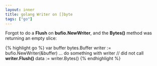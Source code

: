 ```yaml
---
layout: inner
title: golang Writer on []byte
tags: ["go"]
---
```

Forgot to do a <b>Flush</b> on <b>bufio.NewWriter</b>, and the <b>Bytes()</b>
method was returning an empty slice:

{% highlight go %}
var buffer bytes.Buffer
writer := bufio.NewWriter(&buffer)
... do something with writer
// did not call <b>writer.Flush()</b>
data := writer.Bytes()
{% endhighlight %}
